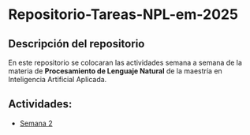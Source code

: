 # Repositorio-Tareas-NPL-em-2025

## Descripción del repositorio

En este repositorio se colocaran las actividades semana a semana de la materia de **Procesamiento de Lenguaje Natural** de la maestría en Inteligencia Artificial Aplicada.

## Actividades:

* [Semana 2](https://github.com/alexandro-mayoral-teran/tareas-nlp-2025-alexandro-mayoral-teran/tree/main/Semana-02)

